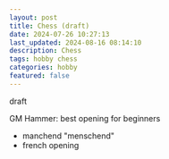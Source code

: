 ```yaml
---
layout: post
title: Chess (draft)
date: 2024-07-26 10:27:13
last_updated: 2024-08-16 08:14:10
description: Chess
tags: hobby chess 
categories: hobby
featured: false
---
```


draft 

GM Hammer: best opening for beginners
- manchend "menschend"
- french opening


